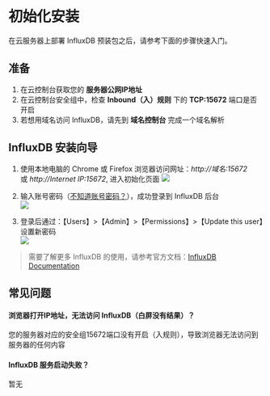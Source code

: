# 初始化安装

在云服务器上部署 InfluxDB 预装包之后，请参考下面的步骤快速入门。

## 准备

1. 在云控制台获取您的 **服务器公网IP地址** 
2. 在云控制台安全组中，检查 **Inbound（入）规则** 下的 **TCP:15672** 端口是否开启
3. 若想用域名访问 InfluxDB，请先到 **域名控制台** 完成一个域名解析

## InfluxDB 安装向导

1. 使用本地电脑的 Chrome 或 Firefox 浏览器访问网址：*http://域名:15672* 或 *http://Internet IP:15672*, 进入初始化页面
   ![](https://libs.websoft9.com/Websoft9/DocsPicture/zh/influxdb/influxdb-login-websoft9.png)

2. 输入账号密码（[不知道账号密码？](/zh/stack-accounts.md#influxdb)），成功登录到 InfluxDB 后台  
   ![](https://libs.websoft9.com/Websoft9/DocsPicture/zh/influxdb/influxdb-bk-websoft9.png)

3. 登录后通过：【Users】>【Admin】>【Permissions】>【Update this user】设置新密码  
   ![](https://libs.websoft9.com/Websoft9/DocsPicture/zh/influxdb/influxdb-pw-websoft9.png)

> 需要了解更多 InfluxDB 的使用，请参考官方文档：[InfluxDB Documentation](https://www.influxdb.com/documentation.html)

## 常见问题

#### 浏览器打开IP地址，无法访问 InfluxDB（白屏没有结果）？

您的服务器对应的安全组15672端口没有开启（入规则），导致浏览器无法访问到服务器的任何内容

#### InfluxDB 服务启动失败？

暂无